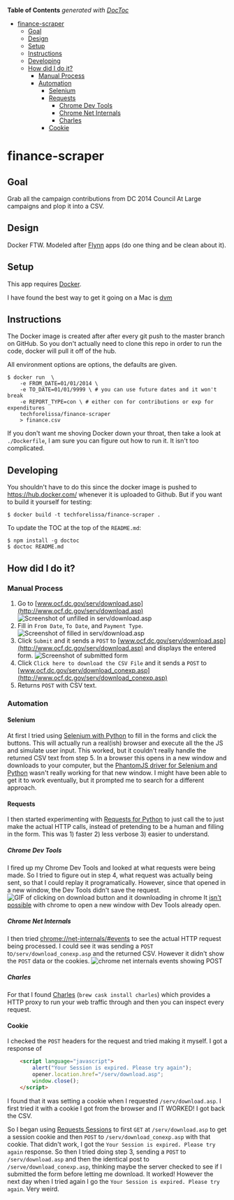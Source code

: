 <!-- START doctoc generated TOC please keep comment here to allow auto update -->
<!-- DON'T EDIT THIS SECTION, INSTEAD RE-RUN doctoc TO UPDATE -->
**Table of Contents**  *generated with [DocToc](http://doctoc.herokuapp.com/)*

- [finance-scraper](#finance-scraper)
  - [Goal](#goal)
  - [Design](#design)
  - [Setup](#setup)
  - [Instructions](#instructions)
  - [Developing](#developing)
  - [How did I do it?](#how-did-i-do-it)
    - [Manual Process](#manual-process)
    - [Automation](#automation)
      - [Selenium](#selenium)
      - [Requests](#requests)
        - [Chrome Dev Tools](#chrome-dev-tools)
        - [Chrome Net Internals](#chrome-net-internals)
        - [Charles](#charles)
      - [Cookie](#cookie)

<!-- END doctoc generated TOC please keep comment here to allow auto update -->

# finance-scraper
## Goal
Grab all the campaign contributions from DC 2014 Council At Large campaigns
and plop it into a CSV.


## Design
Docker FTW.
Modeled after [Flynn](https://github.com/flynn) apps (do one thing and be
clean about it).


## Setup
This app requires [Docker](http://www.docker.com/).

I have found the best way to get it going on a Mac is
[dvm](https://github.com/fnichol/dvm#-tldr-for-mac-users)


## Instructions
The Docker image is created after after every git push to the master branch
on GitHub. So you don't actually need to clone this repo in order to run the
code, docker will pull it off of the hub.

All environment options are options, the defaults are given.

```
$ docker run  \
    -e FROM_DATE=01/01/2014 \
    -e TO_DATE=01/01/9999 \ # you can use future dates and it won't break
    -e REPORT_TYPE=con \ # either con for contributions or exp for expenditures
    techforelissa/finance-scraper
    > finance.csv
```

If you don't want me shoving Docker down your throat, then take a look
at `./Dockerfile`, I am sure you can figure out how to run it. It isn't too
complicated.


## Developing
You shouldn't have to do this since the docker image is pushed to
https://hub.docker.com/ whenever it is uploaded to Github. But if you want
to build it yourself for testing:

```shell
$ docker build -t techforelissa/finance-scraper .
```

To update the TOC at the top of the `README.md`:

```shell
$ npm install -g doctoc
$ doctoc README.md
```


## How did I do it?

### Manual Process
1. Go to
   [www.ocf.dc.gov/serv/download.asp](http://www.ocf.dc.gov/serv/download.asp)
   ![Screenshot of unfilled in serv/download.asp](http://f.cl.ly/items/3J2k2O05223Y1K2T0C43/District%20of%20Columbia%20%20Office%20of%20Campaign%20Finance%20%20Contribution%20%20%20Expenditure%20Search.png)
2. Fill in `From Date`, `To Date`, and `Payment Type`.
   ![Screenshot of filled in serv/download.asp](http://f.cl.ly/items/0T3N0O1I1W0A1t2W1t3N/District%20of%20Columbia%20%20Office%20of%20Campaign%20Finance%20%20Contribution%20%20%20Expenditure%20Search%20filled%20in.png)
3. Click `Submit` and it sends a `POST` to
   [www.ocf.dc.gov/serv/download.asp](http://www.ocf.dc.gov/serv/download.asp)
   and displays the entered form.
   ![Screenshot of submitted form](http://f.cl.ly/items/0Z3k1P2W0l1G2P080o2K/District%20of%20Columbia%20%20Office%20of%20Campaign%20Finance%20%20Contribution%20%20%20Expenditure%20Search%20submitted.png)
4. Click `Click here to download the CSV File` and it sends a `POST` to
   [www.ocf.dc.gov/serv/download_conexp.asp](http://www.ocf.dc.gov/serv/download_conexp.asp)
5. Returns `POST` with CSV text.

### Automation
#### Selenium
At first I tried using
[Selenium with Python](http://selenium-python.readthedocs.org) to fill in
the forms and click the buttons. This will actually run a real(ish) browser
and execute all the the JS and simulate user input. This worked, but
it couldn't really handle the returned CSV text from step 5. In a browser
this opens in a new window and downloads to your computer, but the
[PhantomJS driver for Selenium and Python](http://www.realpython.com/blog/python/headless-selenium-testing-with-python-and-phantomjs/)
wasn't really working for that new window. I might have been able to get
it to work eventually, but it prompted me to search for a different approach.

#### Requests
I then started experimenting with
[Requests for Python](http://docs.python-requests.org/en/latest) to just
call the to just make the actual HTTP calls, instead of pretending to be a
human and filling in the form. This was 1) faster 2) less verbose 3) easier
to understand.

##### Chrome Dev Tools
I fired up my Chrome Dev Tools and looked at what requests
were being made. So I tried to figure out in step 4, what request was actually being sent,
so that I could replay it programatically. However, since that opened
in a new window, the Dev Tools didn't save the request.
![GIF of clicking on download button and it downloading in chrome](http://zippy.gfycat.com/PinkAccomplishedBuffalo.gif)
It [isn't possible](http://stackoverflow.com/a/13747562) with chrome
to open a new window with Dev Tools already open.

##### Chrome Net Internals
I then tried [chrome://net-internals/#events](chrome://net-internals/#events)
to see the actual HTTP request being processed. I could see it was sending
a `POST` to`/serv/download_conexp.asp`
and the returned CSV. However it didn't show the `POST` data or the
cookies.
![chrome net internals events showing POST](http://f.cl.ly/items/050P46040W3o2t30431M/Screen%20Shot%202014-06-15%20at%2012.54.33%20PM.png)

##### Charles
For that I found [Charles](http://www.charlesproxy.com/)
(`brew cask install charles`) which provides a HTTP proxy to run your web
traffic through and then you can inspect every request.

#### Cookie
I checked the `POST` headers for the request and tried making it myself.
I got a response of

```html
    <script language="javascript">
        alert("Your Session is expired. Please try again");
        opener.location.href="/serv/download.asp";
        window.close();
    </script>
```

I found that it was setting a cookie when I requested
`/serv/download.asp`. I first tried it with a cookie I got  from the browser
and IT WORKED! I got back the CSV.

So I began using
[Requests Sessions](http://docs.python-requests.org/en/latest/user/advanced/#session-objects)
to first `GET` at `/serv/download.asp` to get a session cookie and then
`POST` to `/serv/download_conexp.asp` with that cookie. That didn't work,
I got the `Your Session is expired. Please try again` response.
So then I tried doing step 3, sending a `POST` to `/serv/download.asp` and then
the identical post to `/serve/download_conexp.asp`, thinking maybe the server
checked to see if I submitted the form before letting me download. It worked!
However the next day when I tried again I go the
`Your Session is expired. Please try again`. Very weird.

